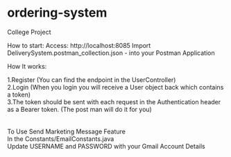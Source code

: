 # ordering-system
College Project

How to start: 
Access: http://localhost:8085
Import DeliverySystem.postman_collection.json - into your Postman Application

How It works:

1.Register (You can find the endpoint in the UserController)
<br>
2.Login (When you login you will receive a User object back which contains a token)
<br>
3.The token should be sent with each request in the Authentication header as a Bearer token. (The post man will do it for you)
<br>
<br>
<br>
To Use Send Marketing Message Feature
<br>
In the Constants/EmailConstants.java
<br>
Update USERNAME and PASSWORD with your Gmail Account Details



